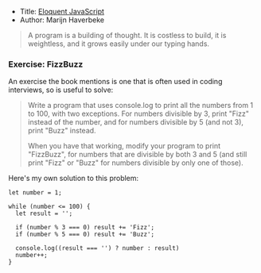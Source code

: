 * Title: [Eloquent JavaScript](http://eloquentjavascript.net/)
* Author: Marijn Haverbeke

> A program is a building of thought. It is costless to build, it is weightless, and it grows easily under our typing hands.

### Exercise: FizzBuzz

An exercise the book mentions is one that is often used in coding interviews, so is useful to solve:

> Write a program that uses console.log to print all the numbers from 1 to 100, with two exceptions. For numbers divisible by 3, print "Fizz" instead of the number, and for numbers divisible by 5 (and not 3), print "Buzz" instead.
>
> When you have that working, modify your program to print "FizzBuzz", for numbers that are divisible by both 3 and 5 (and still print "Fizz" or "Buzz" for numbers divisible by only one of those).

Here's my own solution to this problem:

```
let number = 1;

while (number <= 100) {
  let result = '';

  if (number % 3 === 0) result += 'Fizz';
  if (number % 5 === 0) result += 'Buzz';

  console.log((result === '') ? number : result)
  number++;
}
```
